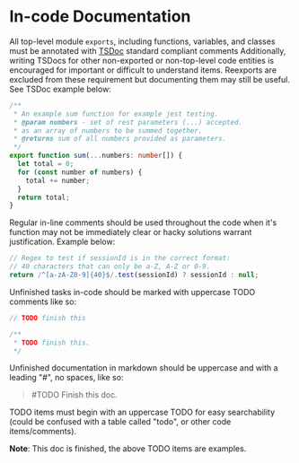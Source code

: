 # In-code Documentation

All top-level module `exports`, including functions, variables, and classes must be annotated with [TSDoc](https://tsdoc.org) standard compliant comments Additionally, writing TSDocs for other non-exported or non-top-level code entities is encouraged for important or difficult to understand items. Reexports are excluded from these requirement but documenting them may still be useful. See TSDoc example below:

```typescript
/**
 * An example sum function for example jest testing.
 * @param numbers - set of rest parameters (...) accepted.
 * as an array of numbers to be summed together.
 * @returns sum of all numbers provided as parameters.
 */
export function sum(...numbers: number[]) {
  let total = 0;
  for (const number of numbers) {
    total += number;
  }
  return total;
}
```

Regular in-line comments should be used throughout the code when it's function may not be immediately clear or hacky solutions warrant justification. Example below:

```typescript
// Regex to test if sessionId is in the correct format:
// 40 characters that can only be a-Z, A-Z or 0-9.
return /^[a-zA-Z0-9]{40}$/.test(sessionId) ? sessionId : null;
```

Unfinished tasks in-code should be marked with uppercase TODO comments like so:

```typescript
// TODO finish this

/**
 * TODO finish this.
 */
```

Unfinished documentation in markdown should be uppercase and with a leading "#", no spaces, like so:

> #TODO Finish this doc.

TODO items must begin with an uppercase TODO for easy searchability (could be confused with a table called "todo", or other code items/comments).

**Note**: This doc is finished, the above TODO items are examples.
